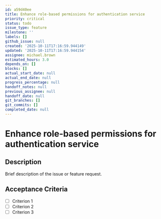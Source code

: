 ```yaml
---
id: a59d40ee
title: Enhance role-based permissions for authentication service
priority: critical
status: todo
issue_type: feature
milestone: ''
labels: []
github_issue: null
created: '2025-10-11T17:16:59.944149'
updated: '2025-10-11T17:16:59.944154'
assignee: michael.brown
estimated_hours: 3.0
depends_on: []
blocks: []
actual_start_date: null
actual_end_date: null
progress_percentage: null
handoff_notes: null
previous_assignee: null
handoff_date: null
git_branches: []
git_commits: []
completed_date: null
---
```


# Enhance role-based permissions for authentication service

## Description

Brief description of the issue or feature request.

## Acceptance Criteria

- [ ] Criterion 1
- [ ] Criterion 2
- [ ] Criterion 3